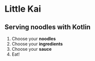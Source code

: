# Little Kai

## Serving noodles with Kotlin

1. Choose your **noodles**
2. Choose your **ingredients**
3. Choose your **sauce**
4. Eat!
